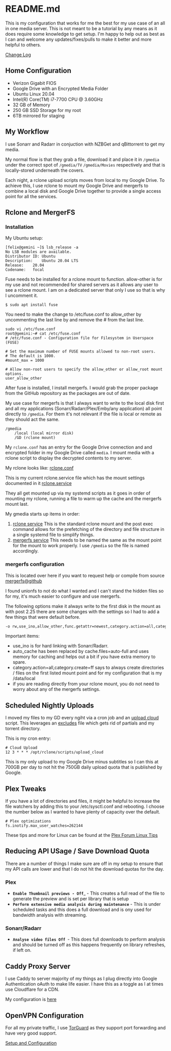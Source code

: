 # README.md

This is my configuration that works for me the best for my use case of an all in one media server. This is not meant to be a tutorial by any means as it does require some knowledge to get setup. I'm happy to help out as best as I can and welcome any updates/fixes/pulls to make it better and more helpful to others.

[Change Log](https://github.com/animosity22/homescripts/blob/master/Changes.MD)

## Home Configuration

- Verizon Gigabit FIOS
- Google Drive with an Encrypted Media Folder
- Ubuntu Linux 20.04
- Intel(R) Core(TM) i7-7700 CPU @ 3.60GHz
- 32 GB of Memory
- 250 GB SSD Storage for my root
- 6TB mirrored for staging

## My Workflow

I use Sonarr and Radarr in conjuction with NZBGet and qBittorrent to get my media. 

My normal flow is that they grab a file, download it and place it in `/gmedia` under the correct spot of `/gmedia/TV` `/gmedia/Movies` respectively and that is locally-stored underneath the covers.

Each night, a rclone upload scripts moves from local to my Google Drive.  To achieve this, I use rclone to mount my Google Drive and mergerfs to combine a local disk and Google Drive together to provide a single access point for all the services.

## Rclone and MergerFS

### Installation
My Ubuntu setup:

```
[felix@gemini ~]$ lsb_release -a
No LSB modules are available.
Distributor ID:	Ubuntu
Description:	Ubuntu 20.04 LTS
Release:	20.04
Codename:	focal
```

Fuse needs to be installed for a rclone mount to function. allow-other is for my use and not recommended for shared servers as it allows any user to see a rclone mount. I am on a dedicated server that only I use so that is why I uncomment it.

```
$ sudo apt install fuse
```
	
You need to make the change to /etc/fuse.conf to allow_other by uncommenting the last line by and remove the # from the last line.

	sudo vi /etc/fuse.conf
	root@gemini:~# cat /etc/fuse.conf
	# /etc/fuse.conf - Configuration file for Filesystem in Userspace (FUSE)
	
	# Set the maximum number of FUSE mounts allowed to non-root users.
	# The default is 1000.
	#mount_max = 1000

	# Allow non-root users to specify the allow_other or allow_root mount options.
	user_allow_other
	
After fuse is installed, I install mergerfs. I would grab the proper package from the GitHub repository as the packages are out of date.

My use case for mergerfs is that I always want to write to the local disk first and all my applications (Sonarr/Radarr/Plex/Emby/any application) all point directly to `/gmedia`. For them it's not relevant if the file is local or remote as they should act the same. 

  	/gmedia
        /local (local mirror disk)
        /GD (rclone mount)
  

My `rclone.conf` has an entry for the Google Drive connection and and encrypted folder in my Google Drive called `media`. I mount media with a rclone script to display the decrypted contents to my server. 

My rclone looks like: [rclone.conf](https://github.com/animosity22/homescripts/blob/master/rclone.conf)

This is my current rclone.service file which has the mount settings documented in it [rclone.service](https://github.com/animosity22/homescripts/blob/master/systemd/rclone.service)

They all get mounted up via my systemd scripts as it goes in order of mounting my rclone, running a file to warm up the cache and the mergerfs mount last.

My gmedia starts up items in order:
1) [rclone service](https://github.com/animosity22/homescripts/blob/master/systemd/rclone.service) This is the standard rclone mount and the post exec command allows for the prefetching of the directory and file structure in a single systemd file to simplify things.
2) [mergerfs service](https://github.com/animosity22/homescripts/blob/master/systemd/gmedia.service) This needs to be named the same as the mount point for the mount to work properly. I use `/gmedia` so the file is named accordingly.


### mergerfs configuration
This is located over here if you want to request help or compile from source [mergerfs@github](https://github.com/trapexit/mergerfs)

I found unionfs to not do what I wanted and I can't stand the hidden files so for my, it's much easier to configure and use mergerfs.

The following options make it always write to the first disk in the mount as with post 2.25 there are some changes with the settings so I had to add a few things that were default before.

```bash
-o rw,use_ino,allow_other,func.getattr=newest,category.action=all,category.create=ff,cache.files=partial,dropcacheonclose=true
```

Important items:

- use_ino is for hard linking with Sonarr/Radarr.
- auto_cache has been replaced by cache.files=auto-full and uses memory for caching and helps out a bit if you have extra memory to spare.
- category.action=all,category.create=ff says to always create directories / files on the first listed mount point and for my configuration that is my /data/local
- if you are reading directly from your rclone mount, you do not need to worry about any of the mergerfs settings.

## Scheduled Nightly Uploads

I moved my files to my GD every ngiht via a cron job and an [upload cloud](https://github.com/animosity22/homescripts/blob/master/scripts/upload_cloud) script. This leverages an [excludes](https://github.com/animosity22/homescripts/blob/master/scripts/excludes) file which gets rid of partials and my torrent directory.

This is my cron entry:

```
# Cloud Upload
12 3 * * * /opt/rclone/scripts/upload_cloud
```

This is my only upload to my Google Drive minus subtitles so I can this at 700GB per day to not hit the 750GB daily upload quota that is published by Google.

## Plex Tweaks
If you have a lot of directories and files, it might be helpful to increase the file watchers by adding this to your /etc/sysctl.conf and rebooting. I choose the number below as I wanted to have plenty of capacity over the default.

```
# Plex optimizations
fs.inotify.max_user_watches=262144
```

These tips and more for Linux can be found at the [Plex Forum Linux Tips](https://forums.plex.tv/t/linux-tips/276247)

## Reducing API USage / Save Download Quota
There are a number of things I make sure are off in my setup to ensure that my API calls are lower and that I do not hit the download quotas for the day.

### Plex
- **`Enable Thumbnail previews - Off`**_ - This creates a full read of the file to generate the preview and is set per library that is setup
- **`Perform extensive media analysis during maintenance`** - This is under scheduled tasks and this does a full download and is ony used for bandwidth analysis with streaming.

### Sonarr/Radarr
- **`Analyse video files Off `**- This does full downloads to perform analysis and should be turned off as this happens frequently on library refreshes, if left on.

## Caddy Proxy Server

I use Caddy to server majority of my things as I plug directly into Google Authentication oAuth to make life easier. I have this as a toggle as I at times use Cloudflare for a CDN.

My configuration is [here](https://github.com/animosity22/homescripts/blob/master/PROXY.MD)

## OpenVPN Configuration

For all my private traffic, I use [TorGuard](https://torguard.net/) as they support port forwarding and have very good support.

[Setup and Configuration](https://github.com/animosity22/homescripts/blob/master/OPENVPN.MD)
